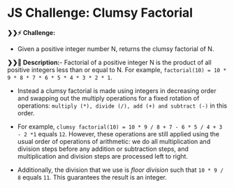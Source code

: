 # JS Challenge: Clumsy Factorial

<strong>❯❯:zap: Challenge:</strong>
- Given a positive integer number N, returns the clumsy factorial of N. 

<strong>❯❯:compass: Description:</strong>- Factorial of a positive integer N is the product of all positive integers less than or equal to N. For example, `factorial(10) = 10 * 9 * 8 * 7 * 6 * 5 * 4 * 3 * 2 * 1`.
    
- Instead a clumsy factorial is made using integers in decreasing order and swapping out the multiply operations for a fixed rotation of operations: `multiply (*), divide (/), add (+) and subtract (-)` in this order.

- For example, `clumsy factorial(10) = 10 * 9 / 8 + 7 - 6 * 5 / 4 + 3 - 2 *1` equals `12`. However, these operations are still applied using the usual order of operations of arithmetic: we do all multiplication and division steps before any addition or subtraction steps, and multiplication and division steps are processed left to right.

- Additionally, the division that we use is _floor division_ such that `10 * 9 / 8` equals `11`. This guarantees the result is an integer.



